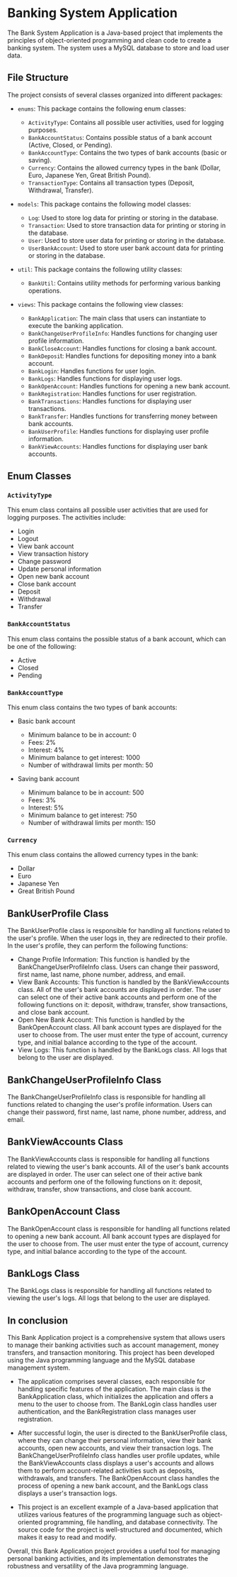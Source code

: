 # Banking System Application

The Bank System Application is a Java-based project that implements the principles of object-oriented programming and clean code to create a banking system. The system uses a MySQL database to store and load user data.

## File Structure

The project consists of several classes organized into different packages:

* `enums`: This package contains the following enum classes:

  * `ActivityType`: Contains all possible user activities, used for logging purposes.
  * `BankAccountStatus`: Contains possible status of a bank account (Active, Closed, or Pending).
  * `BankAccountType`: Contains the two types of bank accounts (basic or saving).
  * `Currency`: Contains the allowed currency types in the bank (Dollar, Euro, Japanese Yen, Great British Pound).
  * `TransactionType`: Contains all transaction types (Deposit, Withdrawal, Transfer).

* `models`: This package contains the following model classes:
  * `Log`: Used to store log data for printing or storing in the database.
  * `Transaction`: Used to store transaction data for printing or storing in the database.
  * `User`: Used to store user data for printing or storing in the database.
  * `UserBankAccount`: Used to store user bank account data for printing or storing in the database.

* `util`: This package contains the following utility classes:
  * `BankUtil`: Contains utility methods for performing various banking operations.

* `views`: This package contains the following view classes:
  * `BankApplication`: The main class that users can instantiate to execute the banking application.
  * `BankChangeUserProfileInfo`: Handles functions for changing user profile information.
  * `BankCloseAccount`: Handles functions for closing a bank account.
  * `BankDeposi`t: Handles functions for depositing money into a bank account.
  * `BankLogin`: Handles functions for user login.
  * `BankLogs`: Handles functions for displaying user logs.
  * `BankOpenAccount`: Handles functions for opening a new bank account.
  * `BankRegistration`: Handles functions for user registration.
  * `BankTransactions`: Handles functions for displaying user transactions.
  * `BankTransfer`: Handles functions for transferring money between bank accounts.
  * `BankUserProfile`: Handles functions for displaying user profile information.
  * `BankViewAccounts`: Handles functions for displaying user bank accounts.
 
 
 
## Enum Classes

### `ActivityType`
This enum class contains all possible user activities that are used for logging purposes. The activities include:
* Login
* Logout
* View bank account
* View transaction history
* Change password
* Update personal information
* Open new bank account
* Close bank account
* Deposit
* Withdrawal
* Transfer

### `BankAccountStatus`
This enum class contains the possible status of a bank account, which can be one of the following:
* Active
* Closed
* Pending

### `BankAccountType`
This enum class contains the two types of bank accounts:
* Basic bank account
  * Minimum balance to be in account: 0
  * Fees: 2%
  * Interest: 4%
  * Minimum balance to get interest: 1000
  * Number of withdrawal limits per month: 50

* Saving bank account
  * Minimum balance to be in account: 500
  * Fees: 3%
  * Interest: 5%
  * Minimum balance to get interest: 750
  * Number of withdrawal limits per month: 150
  
### `Currency`
This enum class contains the allowed currency types in the bank:
* Dollar
* Euro
* Japanese Yen
* Great British Pound


## BankUserProfile Class
The BankUserProfile class is responsible for handling all functions related to the user's profile. When the user logs in, they are redirected to their profile. In the user's profile, they can perform the following functions:
* Change Profile Information: This function is handled by the BankChangeUserProfileInfo class. Users can change their password, first name, last name, phone number, address, and email.
* View Bank Accounts: This function is handled by the BankViewAccounts class. All of the user's bank accounts are displayed in order. The user can select one of their active bank accounts and perform one of the following functions on it: deposit, withdraw, transfer, show transactions, and close bank account.
* Open New Bank Account: This function is handled by the BankOpenAccount class. All bank account types are displayed for the user to choose from. The user must enter the type of account, currency type, and initial balance according to the type of the account.
* View Logs: This function is handled by the BankLogs class. All logs that belong to the user are displayed.

## BankChangeUserProfileInfo Class
The BankChangeUserProfileInfo class is responsible for handling all functions related to changing the user's profile information. Users can change their password, first name, last name, phone number, address, and email.

## BankViewAccounts Class
The BankViewAccounts class is responsible for handling all functions related to viewing the user's bank accounts. All of the user's bank accounts are displayed in order. The user can select one of their active bank accounts and perform one of the following functions on it: deposit, withdraw, transfer, show transactions, and close bank account.

## BankOpenAccount Class
The BankOpenAccount class is responsible for handling all functions related to opening a new bank account. All bank account types are displayed for the user to choose from. The user must enter the type of account, currency type, and initial balance according to the type of the account.

## BankLogs Class
The BankLogs class is responsible for handling all functions related to viewing the user's logs. All logs that belong to the user are displayed.


## In conclusion
This Bank Application project is a comprehensive system that allows users to manage their banking activities such as account management, money transfers, and transaction monitoring. This project has been developed using the Java programming language and the MySQL database management system.

* The application comprises several classes, each responsible for handling specific features of the application. The main class is the BankApplication class, which initializes the application and offers a menu to the user to choose from. The BankLogin class handles user authentication, and the BankRegistration class manages user registration.

* After successful login, the user is directed to the BankUserProfile class, where they can change their personal information, view their bank accounts, open new accounts, and view their transaction logs. The BankChangeUserProfileInfo class handles user profile updates, while the BankViewAccounts class displays a user's accounts and allows them to perform account-related activities such as deposits, withdrawals, and transfers. The BankOpenAccount class handles the process of opening a new bank account, and the BankLogs class displays a user's transaction logs.

* This project is an excellent example of a Java-based application that utilizes various features of the programming language such as object-oriented programming, file handling, and database connectivity. The source code for the project is well-structured and documented, which makes it easy to read and modify.

Overall, this Bank Application project provides a useful tool for managing personal banking activities, and its implementation demonstrates the robustness and versatility of the Java programming language.
